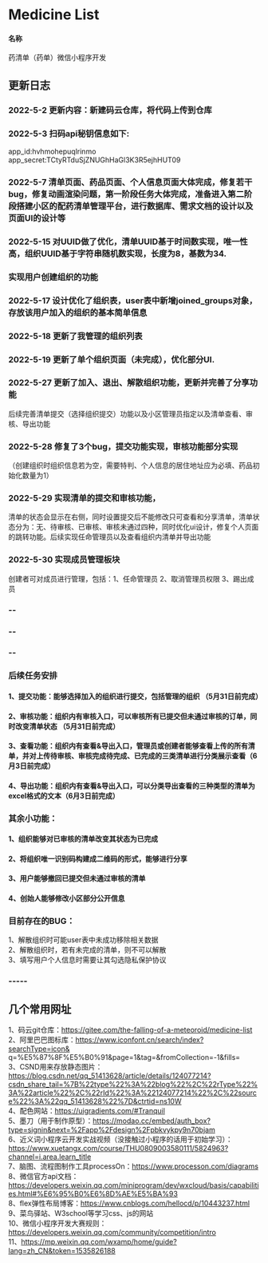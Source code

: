 # Medicine List

#### 名称
药清单（药单）微信小程序开发
## 更新日志 

### 2022-5-2 更新内容：新建码云仓库，将代码上传到仓库  
### 2022-5-3 扫码api秘钥信息如下:  
app_id:hvhmohepuqlrinmo  
app_secret:TCtyRTduSjZNUGhHaGl3K3R5ejhHUT09  
### 2022-5-7 清单页面、药品页面、个人信息页面大体完成，修复若干bug，修复动画渲染问题，第一阶段任务大体完成，准备进入第二阶段搭建小区的配药清单管理平台，进行数据库、需求文档的设计以及页面UI的设计等    
  
### 2022-5-15 对UUID做了优化，清单UUID基于时间数实现，唯一性高，组织UUID基于字符串随机数实现，长度为8，基数为34.  
###           实现用户创建组织的功能  
### 2022-5-17 设计优化了组织表，user表中新增joined_groups对象，存放该用户加入的组织的基本简单信息    
### 2022-5-18 更新了我管理的组织列表  
### 2022-5-19 更新了单个组织页面（未完成），优化部分UI.  
### 2022-5-27 更新了加入、退出、解散组织功能，更新并完善了分享功能  
后续完善清单提交（选择组织提交）功能以及小区管理员指定以及清单查看、审核、导出功能  
### 2022-5-28 修复了3个bug，提交功能实现，审核功能部分实现  
（创建组织时组织信息若为空，需要特判、个人信息的居住地址应为必填、药品初始化数量为1）
### 2022-5-29 实现清单的提交和审核功能，
清单的状态会显示在右侧，同时设置提交后不能修改只可查看和分享清单，清单状态分为：无、待审核、已审核、审核未通过四种，同时优化ui设计，修复个人页面的跳转功能。后续实现任命管理员以及查看组织内清单并导出功能  
### 2022-5-30 实现成员管理板块  
创建者可对成员进行管理，包括：1、任命管理员 2、取消管理员权限 3、踢出成员  
###  --
###  --
###  --
### 后续任务安排  
#### 1、提交功能：能够选择加入的组织进行提交，包括管理的组织  （5月31日前完成）  
#### 2、审核功能：组织内有审核入口，可以审核所有已提交但未通过审核的订单，同时改变清单状态  （5月31日前完成）
#### 3、查看功能：组织内有查看&导出入口，管理员或创建者能够查看上传的所有清单，并对上传待审核、审核完成待完成、已完成的三类清单进行分类展示查看（6月3日前完成）
#### 4、导出功能：组织内有查看&导出入口，可以分类导出查看的三种类型的清单为excel格式的文本（6月3日前完成）
### 其余小功能：  
#### 1、组织能够对已审核的清单改变其状态为已完成  
#### 2、将组织唯一识别码构建成二维码的形式，能够进行分享  
#### 3、用户能够撤回已提交但未通过审核的清单  
#### 4、创始人能够修改小区部分公开信息

### 目前存在的BUG：
1、解散组织时可能user表中未成功移除相关数据   
2、解散组织时，若有未完成的清单，则不可以解散  
3、填写用户个人信息时需要让其勾选隐私保护协议   
  
  
  
### -----  
  
   
  
  
## 几个常用网址  
1、码云git仓库：https://gitee.com/the-falling-of-a-meteoroid/medicine-list  
2、阿里巴巴图标库：https://www.iconfont.cn/search/index?searchType=icon&  q=%E5%87%8F%E5%B0%91&page=1&tag=&fromCollection=-1&fills=    
3、CSND用来存放静态图片：https://blog.csdn.net/qq_51413628/article/details/124077214?csdn_share_tail=%7B%22type%22%3A%22blog%22%2C%22rType%22%3A%22article%22%2C%22rId%22%3A%22124077214%22%2C%22source%22%3A%22qq_51413628%22%7D&ctrtid=ns10W  
4、配色网站：https://uigradients.com/#Tranquil  
5、墨刀（用于制作原型）：https://modao.cc/embed/auth_box?type=signin&next=%2Fapp%2Fdesign%2Fpbkvykpy9n70bjam  
6、近义词小程序云开发实战视频（没接触过小程序的话用于初始学习）：https://www.xuetangx.com/course/THU0809003580111/5824963?channel=i.area.learn_title  
7、脑图、流程图制作工具processOn：https://www.processon.com/diagrams  
8、微信官方api文档：https://developers.weixin.qq.com/miniprogram/dev/wxcloud/basis/capabilities.html#%E6%95%B0%E6%8D%AE%E5%BA%93  
8、flex弹性布局博客：https://www.cnblogs.com/hellocd/p/10443237.html  
9、菜鸟驿站、W3school等学习css、js的网站  
10、微信小程序开发大赛规则：https://developers.weixin.qq.com/community/competition/intro  
11、https://mp.weixin.qq.com/wxamp/home/guide?lang=zh_CN&token=1535826188  

